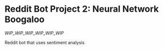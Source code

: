 # Reddit Bot Project 2: Neural Network Boogaloo
*WIP_WIP_WIP_WIP_WIP_WIP*

 Reddit bot that uses sentiment analysis
